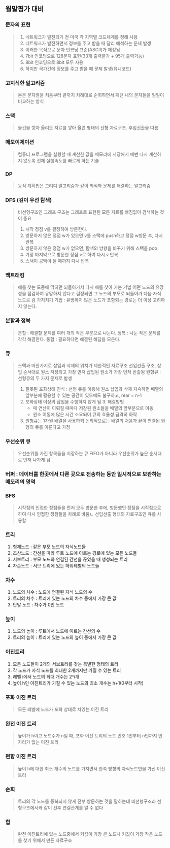 ## 월말평가 대비

### 문자의 표현
> 1. 네트워크가 발전되기 전 미국 각 지역별 코드체계를 정해 사용
> 2. 네트워크가 발전하면서 정보를 주고 받을 때 달리 해석하는 문제 발생
> 3. 이러한 목적으로 문자 인코딩 표준(ASCII)가 제정됨
> 4. 7bit 인코딩으로 128문자 표현(33개 출력불가 + 95개 출력가능)
> 5. 8bit 인코딩으로 8bit 모두 사용 
> 6. 하지만 국가간에 정보를 주고 받을 때 문제 발생(유니코드)

### 고지식한 알고리즘
> 본문 문자열을 처음부터 끝까지 차례대로 순회하면서 패턴 내의 문자들을 일일이 비교하는 방식

### 스택
> 물건을 쌓아 올리듯 자료를 쌓아 올린 형태의 선형 자료구조.
> 후입선출을 따름 

### 메모이제이션 
> 컴퓨터 프로그램을 실행할 때 계산한 값을 메모리에 저장해서 매번 다시 계산하지 않도록 전체 실행속도를 빠르게 하는 기술 

### DP
> 동적 계획법은 그리디 알고리즘과 같이 최적화 문제를 해결하는 알고리즘

### DFS (깊이 우선 탐색)
> 비선형구조인 그래프 구조는 그래프로 표현된 모든 자료를 빠짐없이 검색하는 것이 중요
> 1. 시작 정점 v를 결정하여 방문한다.
> 2. 방문하지 않은 정점 w가 있으면 v를 스택에 push하고 정점 w방문 후, 다시 반복
> 3. 방문하지 않은 정점 w가 없으면, 탐색의 방향을 바꾸기 위해 스택을 pop
> 4. 가장 마지막으로 방문한 정점 v로 하여 다시 v 반복
> 5. 스택이 공백이 될 때까지 다시 반복 

### 백트래킹
> 해를 찾는 도중에 막히면 되돌아가서 다시 해를 찾아 가는 기법
> 어떤 노드의 유망성을 점검하여 유망하지 않다고 결정되면 그 노드의 부모로 되돌아가 다음 자식 노드로 감
> 가지치기 기법 : 유망하지 않은 노드가 포함되는 경로는 더 이상 고려하지 않는다.

### 분할과 정복
> 분할 : 해결할 문제를 여러 개의 작은 부분으로 나눈다.
> 정복 : 나눈 작은 문제를 각각 해결한다.
> 통합 : 필요하다면 해결된 해답을 모은다.

### 큐
> 스택과 마찬가지로 삽입과 삭제의 위치가 제한적인 자료구조
> 선입선출 구조, 삽입 순서대로 원소 저장되고 가장 먼저 삽입된 원소가 가장 먼처 반출됨
> 원형큐 : 선형큐의 두 가지 문제로 발생
> 1. 잘못된 포화상태 인식 : 선형 큐를 이용해 원소 삽입과 삭제 지속하면 배열의 앞부분에 활용할 수 있는 공간이 있으메도 불구하고, rear = n-1
> 2. 포화상태 이상의 삽입을 수행하지 않게 됨 
>    3. 해결방법 
>    - 매 연산이 이뤄질 때마다 저장된 원소들을 배열의 앞부분으로 이동
>    - 원소 이동에 많은 시간 소요되어 큐의 효율성 급격히 하락
> 4. 원형큐는 1차원 배열을 사용하되 논리적으로는 배열의 처음과 끝이 연결된 원형의 큐를 이룬다고 가정

### 우선순위 큐
> 우선순위를 가진 항목들을 저장하는 큐
> FIFO가 아니라 우선순위가 높은 순서대로 먼저 나가게 됨

### 버퍼 : 데이터를 한곳에서 다른 곳으로 전송하는 동안 일시적으로 보관하는 메모리의 영역

### BFS
> 시작점의 인접한 정점들을 먼저 모두 방문한 후에, 방문했던 정점을 시작점으로 하여 다시 인접한 정점들을 차례로 바움ㄴ
> 선입선출 형태의 자료구조인 큐를 사용함

### 트리
1. 형제노드 : 같은 부모 노드의 자식노드들
2. 조상노드 : 간선을 따라 루트 노드에 이르는 경로에 있는 모든 노드들
3. 서브트리 : 부모 노드와 연결된 간선을 끊었을 때 생성되는 트리
4. 자손노드 : 서브 트리에 있는 하위레벨의 노드들

### 차수
1. 노드의 차수 : 노드에 연결된 자식 노드의 수
2. 트리의 차수 : 트리에 있는 노드의 차수 중에서 가장 큰 값
3. 단말 노드 : 차수가 0인 노드

### 높이
1. 노드의 높이 : 루트에서 노드에 이르는 간선의 수
2. 트리의 높이 : 트리에 있는 노드의 높이 중에서 가장 큰 값

### 이진트리
1. 모든 노드들이 2개의 서브트리를 갖는 특별한 형태의 트리
2. 각 노드가 자식 노드를 최대한 2개까지만 가질 수 있는 트리 
3. 레벨 i에서 노드의 최대 개수는 2^i개 
4. 높이 h인 이진트리가 가질 수 있는 노드의 최소 개수는 h+1(0부터 시작)

### 포화 이진 트리 
> 모든 레벨에 노드가 포화 상태로 차있는 이진 트리

### 완전 이진 트리
> 높이가 h이고 노드수가 n일 때, 포화 이진 트리의 노드 번호 1번부터 n번까지 빈자리가 없는 이진 트리

### 편향 이진 트리
> 높이 h에 대한 최소 개수의 노드를 가지면서 한쪽 방향의 자식노드만을 가진 이진 트리

### 순회
> 트리의 각 노드를 중복되지 않게 전부 방문하는 것을 말하는데 비선형구조라 선형구조에서와 같이 선후 연결관계를 알 수 없다

### 힙
> 완전 이진트리에 있는 노드중에서 키값이 가장 큰 노드나 키값이 가장 작은 노드를 찾기 위해서 만든 자료구조
> 